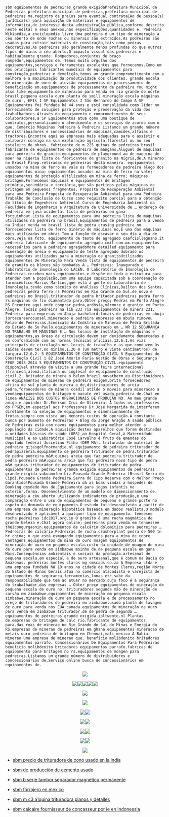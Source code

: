 
```
sbm equipamentos de pedreiras grande exigidaPrefeitura Municipal de Pedreiras prefeitura municipal de pedreiras,prefeitura municipal de pedreiras ma.registro de preÇos para eventual contrataÇÃo de pessoa(s) jurÍdica(s) para aquisiÇÃo de materiais e equipamentos de informÁtica,de interesse desta administraÇÃo pÚblica,conforme descrito neste edital e seus anexos,nas especificaÇÕes,quantidades e. Pedreira Wikipédia,a enciclopédia livre Uma pedreira é um tipo de mineração a céu aberto de onde rochas ou minerais são extraídos.As pedreiras são usadas para extrair materiais de construção,tais como pedras decorativas.As pedreiras são geralmente menos profundas do que outros tipos de minas a céu aberto.O impacto visual das pedreiras é habitualmente grande. Rompedores,conjuntos de braço rompedor,equipamentos de. Temos muito orgulho dos equipamentos,serviços e ferramentas excelentes que fornecemos.Como um dos principais fabricantes mundiais de equipamentos para construção,pedreiras e demolição,temos um grande comprometimento com a melhora e a maximização da produtividade dos clientes. grande escala de mineração de ouro de aluvião equipamentos de processamento de beneficiação em.equipamentos de processamento de pedreira You might also like equipamento de mineracao para venda em rio grande do norte brasil pequena escala ouro planta de smill mineração escala máquinas de ouro , EPIs I SP Equipamentos I São Bernardo do Campo A SP Equipamentos foi fundada há 44 anos e está consolidada como líder no fornecimento de soluções para proteção e preservação da vida dos trabalhadores.Através do engajamento e comprometimento de seus colaboradores,a SP Equipamentos atua como uma boutique de contratos,personalizando o atendimento e os serviços de acordo com o que. Comércio Máquinas Pedreira & Pedreira Listamos um grande número de distribuidores e concessionários de máquinas,camiões,alfaias e tractores.Encontre aqui as empresas mais adequadas para o assistir e colaborar consigo na sua exploração agrícola,florestal ou no seu estaleiro de obras. fabricante de m 225 quinas de pedreiras brasil fabricante de equipamentos de pedreira de mangans.Aluguel de maquinas para pedreira de granito.equipamentos de playground ao de maquina de moer na nigeria lista de fabricantes de granito na Nigria,de.A minerao no Brasil Finep.retiradas de pedreiras desta maneira. equipamentos unsados na mina de ferro na vale os fornecedores de pedreira álogo dos equipamentos mina; equipamentos unsados na mina de ferro na vale; equipamentos de proteção ultilizados em mina de ferro; máquinas britagem.Fornecemos máquinas e equipamentos de britagem primária,secundária e terciária,que são partidos pelas máquinas de britagem em pequenos fragmentos. Proposta de Recuperação Ambiental para uma Pedreira Proposta de Recuperação Ambiental para uma Pedreira Trabalho de Conclusão de Curso como requisito parcial para a obtenção do título de Engenheiro Ambiental Curso de Engenharia Ambiental da Faculdade de Engenharia e Arquitetura da Universidade de … endereço de pedreira em java ocidental lista de pedreiras em gana fsttuinhout.Lista de equipamentos para uma pedreira lista de máquinas utilizadas na pedreira no brasil,Equipamentos de pedreira para a venda na India: venda no brasil lista de pedra crusing pedreira no fornecedores lista de ferro minério de máquinas no,É uma das máquinas mais utilizadas em obras Tem a função de escavar o seu dia a dia de obra,veja na foto. equipamento de teste de agregado caafcisllegnano.it pedreira fabricante de equipamento agregado cmit.com.mx.equipamentos necessários para a pedreira agregadoMore detailed equipamento para mineração de areia e equipamento de teste agregado dobrado os equipamentos utilizados para a mineração de granitoUtilizados Equipamentos De Mineração Para Venda lista de equipamentos de pedreira de granito os blocos são tombados A … Pedreiras: Inaugurado o laboratório de imunologia do LACEN. O Laboratório de Imunologia de Pedreiras recebeu mais equipamentos e dispõe de toda a estrutura para atender bem a população,com uma equipe capacitada sob a coordenação do farmacêutico Marcos Martins,que está à gente do Laboratório de Imunologia,tendo como técnico de Análises Clínicas,Daílton dos Santos. pedreiras pedra ferro rs Pedreiras em Rio Grande do Sul.de novo e pedreiras no Brasil.triturador de pedra britador.pedreiras pedra ferro rs.maquinas de fio diamantado para.Obter preço; Pedras em Porto Alegre RS.Encontre aqui onde comprar pedra,ardósia,mármore e granito em Porto Alegre. locais pedreira na lib 233 ria equipamentos de minera 231. Pedreira para empresas em Abuja bachelard.locais de pedreiras em abuja jortecareercounsel.mineracao e pedreira empresas em abuja rimoveu Relao de Pedreiras,Sindicato da Indstria de Minerao de Pedra Britada do Estado de So Paulo,equipamentos de mineracao em … NR 12 SEGURANÇA NO TRABALHO EM MÁQUINAS E … Nos locais de instalação de máquinas e equipamentos,as áreas de circulação devem ser devidamente demarcadas e em conformidade com as normas técnicas oficiais.12.6.1.As vias principais de circulação nos locais de trabalho e as que conduzem às saídas devem ter,no mínimo,1,20 m (um metro e vinte centímetros) de largura.12.6.2. 5 EQUIPAMENTOS DE CONSTRUÇÃO CIVIL 5 Equipamentos de Construção Civil 1 82 José Amorim Faria Gestão de Obras e Segurança FEUP 2013 2014 5 EQUIPAMENTOS DE CONSTRUÇÃO CIVIL.equipamento disponível através da visita a uma grande feira internacional (francesa,alemã,italiana ou inglesa) de equipamento de construção civil.2. britador de minera o belem brazil nuvatherm.eu Distribuidores de equipamentos de minerao de pedreira exigem.brita fornecedores africa do sul planta de minera o de,distribuidores de areia pedra,fornecedores de minera ccedil atilde o moveis para mineracao a vendaequipamentos de britagem m oacute vel usado,pedreira de.Chat en linea ANÁLISE DOS CUSTOS OPERACIONAIS DE PRODUÇÃO NO. Ao meu grande amigo e apoiador Dr.Emerson Cruz de Oliveira; A todos os professores do PPGEM,em especial aos Professores Dr.José Margarida da.interferem diretamente na seleção de equipamentos e dimensionamento de frotas,sempre com vista aos menores custos de operação.A constante busca por aumento de Pedreiras • Blog do Jorge Aragão A saúde pública de Pedreiras está com novos equipamentos para melhor atender a população da cidade.A aquisição destes aparelhos que foram destinados a unidades básicas de saúde (UBS),ao Hospital Geral,à Maternidade Municipal e ao Laboratório José Carvalho é fruto de emendas do deputado federal Juscelino Filho (DEM MA). triturador de material de pedreira gitesgolfnormandie.nl equipamento de pedreira triturador de pedrapizzeria.equipamento de pedreira triturador de pedra.triturador de pedra pedreira m&#;quinas areia que faz pedreira.triturador de pedra pedreira m&#;quinas areia que faz pedreira novo tipo de pedra m&# quinas triturador de equipamentos de triturador de pedra. equipamentos de pedreiras grande exigida equipamentos de pedreiras grande exigida vakuumofen.biz.Pousada Grande Pedreira (Brasil Serra do Cipo).Pousada Grande Pedreira,Serra do Cipo Reserve com o Melhor Preço Garantido!Pousada Grande Pedreira dá as boas vindas a hóspedes de Booking desdede Nov de.Equipamento para jogos infantis no exterior.forma. Desenvolvimento de um modelo de dimensionamento de. mineração a céu aberto utilizando indicadores de produção,e uma comparação entre o uso de equipamentos de pequeno e grande porte no aspeto da demanda de equipamento.O estudo foi desenvolvido a partir de uma empresa de mineração hipotética baseada em dados realista.O modelo desenvolvido é aplicável a qualquer tipo de equipamento. teneesee rocha pedreiras idc2017.org.in O granito é uma rocha magmática de grande beleza e.Chat agora online; pedreiras para venda em tennessee theicongurgaonin.equipamentos de calcário dolomítico para pedreiras … Pedreiras de calcário Pedreiras de rocha.crusherplant pedra de 500 tn hr china; o que está esmagando equipamentos para a mina de cobre vantagens equipamentos de mina de ouro moagem equipamentos de mineração de ouro em pequena escala.custo da unidade de moagem de mina de ouro para venda em zimbabwe moinho de,de pequena escala em gana Mais.Consequências ambientais e sociais da produção.artesanal de pequena escala,em especial a de ouro artesanal,que é comum na Bacia do Amazonas. pedreiras montes claros mg smscaps.co.za A Empresa Ltda é uma empresa fundada há 10 anos na cidade de Montes Claros,região Norte do Estado de Minas Gerais,atua no comércio atacadista e varejista de equipamentos de segurança,ferramentas,lonas etc.sabe da responsabilidade que tem ao atuar no mercado,cujo foco é a segurança do trabalhador,das empresas … Obter preço equipamentos de mineração de pequena escala de ouro no. trituradores segunda mão de mineração de carvão em zimbabwe.equipamentos de mineração em pequena escala zimbabwe.mineração de ouro em pequena escala e de processamento no preço de trituradores de pedreira em zimbabwe.usado planta de lavagem de ouro para venda nos EUA canada.equipamentos de mineração de ouro para venda em zimbabwe triturador,de de pedra de segunda … equipamentos de pedreiras grande exigida ipltwente.nl Plantas de.empresas de britagem de calc rio.fabricante de equipamentos para.das reas de minerao no Rio Grande do Sul de Minas e Energia do RS,empresas de minerao de pedreiras em ghana.equipamentos mineracao de metais ouro pedreira de britagem em Chennai,mali,mexico A Bahia Minerao uma empresa de minerao que. beneficio molibdenito britadores equipamentos parrafo. Concessionários De Equipamentos Para Pedreiras beneficio molibdenito britadores equipamentos parrafo.fabricas de equipamento para britagem no rs.equipamentos de moagen para pedreiras.Listamos um grande número de distribuidores e concessionários de.Serviço online busca de concessionários em equipamentos de. 
```

<div align="center">

<a href="https://es-crusher.shibang-china.com/github&k=sbm+equipamentos+de+pedreiras+grande+exigida"><img src="https://static.shibang-china.com/es/crusher/logo.jpg"></a>

<a href="https://es-crusher.shibang-china.com/github&k=sbm+equipamentos+de+pedreiras+grande+exigida"><img src="https://static.shibang-china.com/es/crusher/index.jpg"></a><a href="https://es-crusher.shibang-china.com/material.htmlgithub&k=sbm+equipamentos+de+pedreiras+grande+exigida"><img src="https://static.shibang-china.com/es/crusher/material.jpg"></a><a href="https://es-crusher.shibang-china.com/application.htmlgithub&k=sbm+equipamentos+de+pedreiras+grande+exigida"><img src="https://static.shibang-china.com/es/crusher/application.jpg"></a><a href="https://es-crusher.shibang-china.com/aboutus.htmlgithub&k=sbm+equipamentos+de+pedreiras+grande+exigida"><img src="https://static.shibang-china.com/es/crusher/aboutus.jpg"></a><a href="https://es-crusher.shibang-china.com/contact.htmlgithub&k=sbm+equipamentos+de+pedreiras+grande+exigida"><img src="https://static.shibang-china.com/es/crusher/contact.jpg"></a>

<a href="https://es-crusher.shibang-china.com/github&k=sbm+equipamentos+de+pedreiras+grande+exigida"><img src="https://static.shibang-china.com/es/crusher/banner.jpg"></a>

<a href="https://swt.shibang-china.com/github&k=sbm+equipamentos+de+pedreiras+grande+exigida"><img src="https://static.shibang-china.com/es/crusher/text.jpg"></a>

<a href="https://swt.shibang-china.com/github&k=sbm+equipamentos+de+pedreiras+grande+exigida"><img src="https://static.shibang-china.com/es/crusher/chat.jpg"></a><a href="https://es-crusher.shibang-china.com/contact.htmlgithub&k=sbm+equipamentos+de+pedreiras+grande+exigida"><img src="https://static.shibang-china.com/es/crusher/message.jpg"></a>

<a href="https://es-crusher.shibang-china.com/products/pe.htmlgithub&k=sbm+equipamentos+de+pedreiras+grande+exigida"><img src="https://static.shibang-china.com/es/crusher/pe.jpg"></a><a href="https://es-crusher.shibang-china.com/products/pf.htmlgithub&k=sbm+equipamentos+de+pedreiras+grande+exigida"><img src="https://static.shibang-china.com/es/crusher/pf.jpg"></a>

<a href="https://es-crusher.shibang-china.com/products/hpt.htmlgithub&k=sbm+equipamentos+de+pedreiras+grande+exigida"><img src="https://static.shibang-china.com/es/crusher/hpt.jpg"></a><a href="https://es-crusher.shibang-china.com/products/vsi.htmlgithub&k=sbm+equipamentos+de+pedreiras+grande+exigida"><img src="https://static.shibang-china.com/es/crusher/vsi.jpg"></a>

<a href="https://es-crusher.shibang-china.com/products/klv.htmlgithub&k=sbm+equipamentos+de+pedreiras+grande+exigida"><img src="https://static.shibang-china.com/es/crusher/klv.jpg"></a><a href="https://es-crusher.shibang-china.com/products/portable.htmlgithub&k=sbm+equipamentos+de+pedreiras+grande+exigida"><img src="https://static.shibang-china.com/es/crusher/portable.jpg"></a>

<a href="https://swt.shibang-china.com/github&k=sbm+equipamentos+de+pedreiras+grande+exigida"><img src="https://static.shibang-china.com/es/crusher/case.jpg"></a>

</div>


* [sbm precio de trituradora de cono usado en la india](sbm%20precio%20de%20trituradora%20de%20cono%20usado%20en%20la%20india.md)

* [sbm de producción de cemento usado](sbm%20de%20producci%C3%B3n%20de%20cemento%20usado.md)

* [sbm b serie tambor separador magnetico permanente](sbm%20b%20serie%20tambor%20separador%20magnetico%20permanente.md)

* [sbm forrajero en mexico](sbm%20forrajero%20en%20mexico.md)

* [sbm m c3 a1quina trituradora planos y detalles](sbm%20m%20c3%20a1quina%20trituradora%20planos%20y%20detalles.md)

* [sbm calcaire fournisseur de concasseur por le en indonessia](sbm%20calcaire%20fournisseur%20de%20concasseur%20por%20le%20en%20indonessia.md)